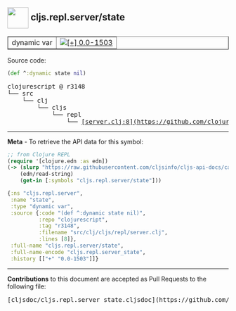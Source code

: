 ## <img width="48px" valign="middle" src="http://i.imgur.com/Hi20huC.png"> cljs.repl.server/state

 <table border="1">
<tr>

<td>dynamic var</td>
<td><a href="https://github.com/cljsinfo/cljs-api-docs/tree/0.0-1503"><img valign="middle" alt="[+] 0.0-1503" src="https://img.shields.io/badge/+-0.0--1503-lightgrey.svg"></a> </td>
</tr>
</table>






Source code:

```clj
(def ^:dynamic state nil)
```

 <pre>
clojurescript @ r3148
└── src
    └── clj
        └── cljs
            └── repl
                └── <ins>[server.clj:8](https://github.com/clojure/clojurescript/blob/r3148/src/clj/cljs/repl/server.clj#L8)</ins>
</pre>


---

__Meta__ - To retrieve the API data for this symbol:

```clj
;; from Clojure REPL
(require '[clojure.edn :as edn])
(-> (slurp "https://raw.githubusercontent.com/cljsinfo/cljs-api-docs/catalog/cljs-api.edn")
    (edn/read-string)
    (get-in [:symbols "cljs.repl.server/state"]))
```

```clj
{:ns "cljs.repl.server",
 :name "state",
 :type "dynamic var",
 :source {:code "(def ^:dynamic state nil)",
          :repo "clojurescript",
          :tag "r3148",
          :filename "src/clj/cljs/repl/server.clj",
          :lines [8]},
 :full-name "cljs.repl.server/state",
 :full-name-encode "cljs.repl.server_state",
 :history [["+" "0.0-1503"]]}

```

---

__Contributions__ to this document are accepted as Pull Requests to the following file:

 <pre>
[cljsdoc/cljs.repl.server_state.cljsdoc](https://github.com/cljsinfo/cljs-api-docs/blob/master/cljsdoc/cljs.repl.server_state.cljsdoc)
</pre>

